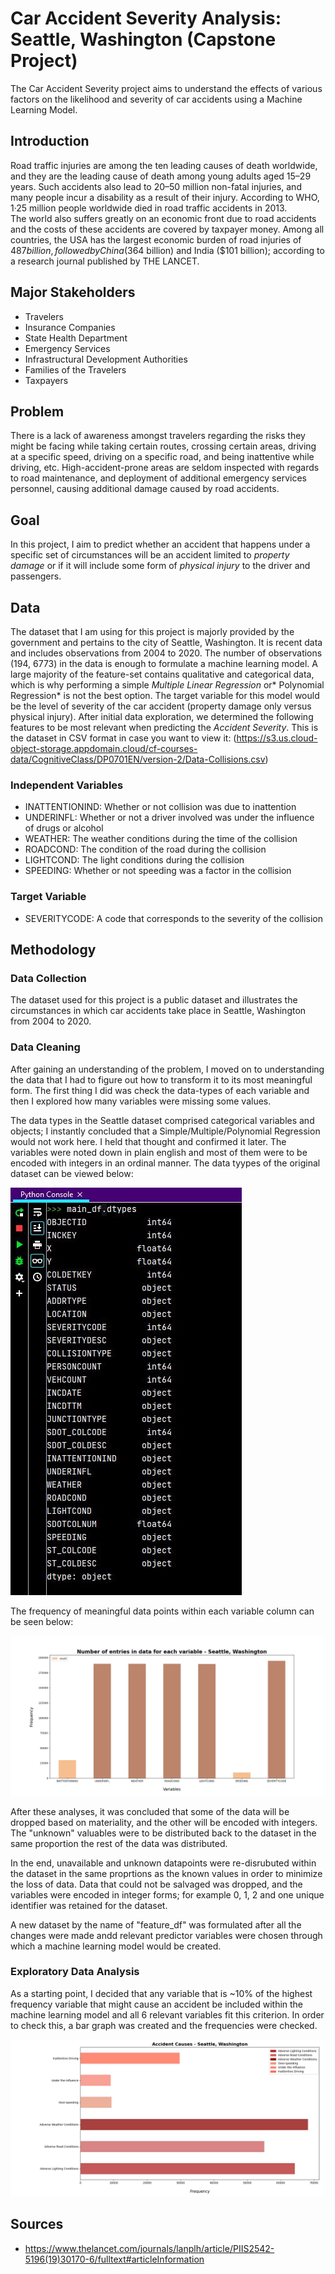# Car Accident Severity Analysis: Seattle, Washington (Capstone Project)

The Car Accident Severity project aims to understand the effects of various factors on the likelihood and severity of car accidents using a Machine Learning Model.

## Introduction

Road traffic injuries are among the ten leading causes of death worldwide, and they are the leading cause of death among young adults aged 15–29 years. Such accidents also lead to 20–50 million non-fatal injuries, and many people incur a disability as a result of their injury. According to WHO, 1·25 million people worldwide died in road traffic accidents in 2013.  
The world also suffers greatly on an economic front due to road accidents and the costs of these accidents are covered by taxpayer money.  Among all countries, the USA has the largest economic burden of road injuries of $487 billion, followed by China ($364 billion) and India ($101 billion); according to a research journal published by THE LANCET.

## Major Stakeholders

- Travelers
- Insurance Companies
- State Health Department
- Emergency Services
- Infrastructural Development Authorities
- Families of the Travelers
- Taxpayers

## Problem

There is a lack of awareness amongst travelers regarding the risks they might be facing while taking certain routes, crossing certain areas, driving at a specific speed, driving on a specific road, and being inattentive while driving, etc. High-accident-prone areas are seldom inspected with regards to road maintenance, and deployment of additional emergency services personnel, causing additional damage caused by road accidents.

## Goal

In this project, I aim to predict whether an accident that happens under a specific set of circumstances will be an accident limited to *property damage* or if it will include some form of *physical injury* to the driver and passengers.

## Data

The dataset that I am using for this project is majorly provided by the government and pertains to the city of Seattle, Washington. It is recent data and includes observations from 2004 to 2020. The number of observations (194, 6773) in the data is enough to formulate a machine learning model. A large majority of the feature-set contains qualitative and categorical data, which is why performing a simple *Multiple Linear Regression* or* Polynomial Regression* is not the best option. The target variable for this model would be the level of severity of the car accident (property damage only versus physical injury).
After initial data exploration, we determined the following features to be most relevant when predicting the *Accident Severity*.
This is the dataset in CSV format in case you want to view it: (https://s3.us.cloud-object-storage.appdomain.cloud/cf-courses-data/CognitiveClass/DP0701EN/version-2/Data-Collisions.csv)

### Independent Variables

- INATTENTIONIND: Whether or not collision was due to inattention
- UNDERINFL: Whether or not a driver involved was under the influence of drugs or alcohol
- WEATHER: The weather conditions during the time of the collision
- ROADCOND: The condition of the road during the collision
- LIGHTCOND: The light conditions during the collision
- SPEEDING: Whether or not speeding was a factor in the collision

### Target Variable

- SEVERITYCODE: A code that corresponds to the severity of the collision

## Methodology

### Data Collection

The dataset used for this project is a public dataset and illustrates the circumstances in which car accidents take place in Seattle, Washington from 2004 to 2020.

### Data Cleaning

After gaining an understanding of the problem, I moved on to understanding the data that I had to figure out how to transform it to its most meaningful form. The first thing I did was check the data-types of each variable and then I explored how many variables were missing some values.

The data types in the Seattle dataset comprised categorical variables and objects; I instantly concluded that a Simple/Multiple/Polynomial Regression would not work here. I held that thought and confirmed it later. The variables were noted down in plain english and most of them were to be encoded with integers in an ordinal manner. The data tyypes of the original dataset can be viewed below:

![Data Types](https://github.com/shaffannaeem123/Car-Accident-Severity---Analysis/blob/master/Data%20Types.JPG)

The frequency of meaningful data points within each variable column can be seen below:

![Data Exploration](https://github.com/shaffannaeem123/Car-Accident-Severity---Analysis/blob/master/Variable%20Frequency.jpeg)

After these analyses, it was concluded that some of the data will be dropped based on materiality, and the other will be encoded with integers. The "unknown" valuables were to be distributed back to the dataset in the same proportion the rest of the data was distributed.

In the end, unavailable and unknown datapoints were re-disrubuted within the dataset in the same proprtions as the known values in order to minimize the loss of data. Data that could not be salvaged was dropped, and the variables were encoded in integer forms; for example 0, 1, 2 and one unique identifier was retained for the dataset.

A new dataset by the name of "feature_df" was formulated after all the changes were made andd relevant predictor variables were chosen through which a machine learning model would be created.

### Exploratory Data Analysis

As a starting point, I decided that any variable that is ~10% of the highest frequency variable that might cause an accident be included within the machine learning model and all 6 relevant variables fit this criterion. In order to check this, a bar graph was created and the frequencies were checked.

![Accident Causes](https://github.com/shaffannaeem123/Car-Accident-Severity---Analysis/blob/master/Accident%20Causes.jpeg)


## Sources

- https://www.thelancet.com/journals/lanplh/article/PIIS2542-5196(19)30170-6/fulltext#articleInformation

